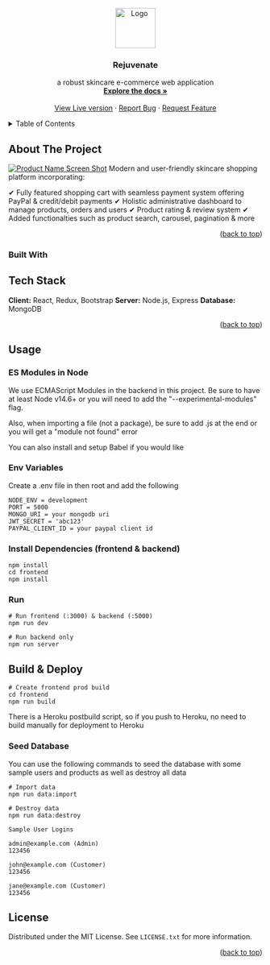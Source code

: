 <!-- PROJECT LOGO -->
<br />
<div align="center">
  <a href="https://github.com/thetechgeeek/Rejuvenate">
    <img src="logo_rejuvate.jpg" alt="Logo" width="80" height="80">
  </a>

<h3 align="center">Rejuvenate</h3>

  <p align="center">
    a robust skincare e-commerce web application
    <br />
    <a href="https://github.com/thetechgeeek/Rejuvenate"><strong>Explore the docs »</strong></a>
    <br />
    <br />
    <a href="https://rejuvenate0.herokuapp.com/">View Live version</a>
    ·
    <a href="https://github.com/thetechgeeek/Rejuvenate">Report Bug</a>
    ·
    <a href="https://github.com/thetechgeeek/Rejuvenate/issues">Request Feature</a>
  </p>
</div>



<!-- TABLE OF CONTENTS -->
<details>
  <summary>Table of Contents</summary>
  <ol>
    <li>
      <a href="#about-the-project">About The Project</a>
      <ul>
        <li><a href="#built-with">Built With</a></li>
      </ul>
    </li>
    <li>
      <a href="#getting-started">Getting Started</a>
      <ul>
        <li><a href="#prerequisites">Prerequisites</a></li>
        <li><a href="#installation">Installation</a></li>
      </ul>
    </li>
    <li><a href="#usage">Usage</a></li>
    <li><a href="#contributing">Contributing</a></li>
    <li><a href="#license">License</a></li>
    <li><a href="#contact">Contact</a></li>
    <li><a href="#acknowledgments">Acknowledgments</a></li>
  </ol>
</details>



<!-- ABOUT THE PROJECT -->
## About The Project

[![Product Name Screen Shot][product-screenshot]](https://rejuvenate0.herokuapp.com/)
Modern and user-friendly skincare shopping platform incorporating:

✔ Fully featured shopping cart with seamless payment system offering PayPal & credit/debit payments
✔ Holistic administrative dashboard to manage products, orders and users
✔ Product rating & review system
✔ Added functionalties such as product search, carousel, pagination & more

<p align="right">(<a href="#top">back to top</a>)</p>



### Built With

## Tech Stack

**Client:** React, Redux, Bootstrap
**Server:** Node.js, Express
**Database:** MongoDB

<p align="right">(<a href="#top">back to top</a>)</p>


<!-- USAGE EXAMPLES -->
## Usage

### ES Modules in Node

We use ECMAScript Modules in the backend in this project. Be sure to have at least Node v14.6+ or you will need to add the "--experimental-modules" flag.

Also, when importing a file (not a package), be sure to add .js at the end or you will get a "module not found" error

You can also install and setup Babel if you would like

### Env Variables

Create a .env file in then root and add the following

```
NODE_ENV = development
PORT = 5000
MONGO_URI = your mongodb uri
JWT_SECRET = 'abc123'
PAYPAL_CLIENT_ID = your paypal client id
```

### Install Dependencies (frontend & backend)

```
npm install
cd frontend
npm install
```

### Run

```
# Run frontend (:3000) & backend (:5000)
npm run dev

# Run backend only
npm run server
```

## Build & Deploy

```
# Create frontend prod build
cd frontend
npm run build
```

There is a Heroku postbuild script, so if you push to Heroku, no need to build manually for deployment to Heroku

### Seed Database

You can use the following commands to seed the database with some sample users and products as well as destroy all data

```
# Import data
npm run data:import

# Destroy data
npm run data:destroy
```

```
Sample User Logins

admin@example.com (Admin)
123456

john@example.com (Customer)
123456

jane@example.com (Customer)
123456
```


<!-- LICENSE -->
## License

Distributed under the MIT License. See `LICENSE.txt` for more information.

<p align="right">(<a href="#top">back to top</a>)</p>


<!-- MARKDOWN LINKS & IMAGES -->
[product-screenshot]: logo_rejuvate.jpg

